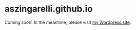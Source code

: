 # aszingarelli.github.io
Coming soon! In the meantime, please visit [my Wordpress site](https://aszingarellisweet.info).
